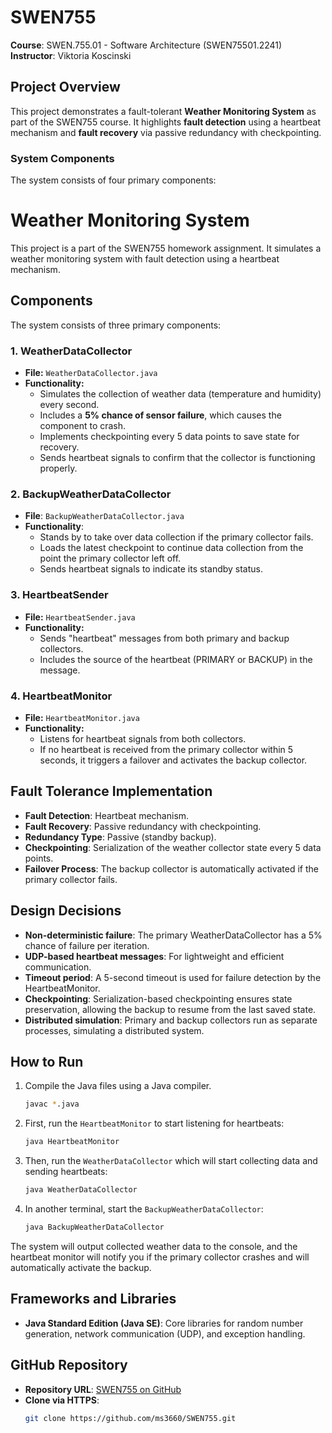 # SWEN755
**Course**: SWEN.755.01 - Software Architecture (SWEN75501.2241) **Instructor**: Viktoria Koscinski

## Project Overview
This project demonstrates a fault-tolerant **Weather Monitoring System** as part of the SWEN755 course. It highlights **fault detection** using a heartbeat mechanism and **fault recovery** via passive redundancy with checkpointing.

### System Components
The system consists of four primary components:

# Weather Monitoring System
This project is a part of the SWEN755 homework assignment. It simulates a weather monitoring system with fault detection using a heartbeat mechanism.

## Components
The system consists of three primary components:

### 1. WeatherDataCollector
- **File:** `WeatherDataCollector.java`
- **Functionality:** 
  - Simulates the collection of weather data (temperature and humidity) every second.
  - Includes a **5% chance of sensor failure**, which causes the component to crash.
  - Implements checkpointing every 5 data points to save state for recovery.
  - Sends heartbeat signals to confirm that the collector is functioning properly.

### 2. BackupWeatherDataCollector
- **File**: `BackupWeatherDataCollector.java`
- **Functionality**:
  - Stands by to take over data collection if the primary collector fails.
  - Loads the latest checkpoint to continue data collection from the point the primary collector left off.
  - Sends heartbeat signals to indicate its standby status.

### 3. HeartbeatSender
- **File:** `HeartbeatSender.java`
- **Functionality:** 
  - Sends "heartbeat" messages from both primary and backup collectors.
  - Includes the source of the heartbeat (PRIMARY or BACKUP) in the message.

### 4. HeartbeatMonitor
- **File:** `HeartbeatMonitor.java`
- **Functionality:** 
  - Listens for heartbeat signals from both collectors.
  - If no heartbeat is received from the primary collector within 5 seconds, it triggers a failover and activates the backup collector.

## Fault Tolerance Implementation
- **Fault Detection**: Heartbeat mechanism.
- **Fault Recovery**: Passive redundancy with checkpointing.
- **Redundancy Type**: Passive (standby backup).
- **Checkpointing**: Serialization of the weather collector state every 5 data points.
- **Failover Process**: The backup collector is automatically activated if the primary collector fails.


## Design Decisions
- **Non-deterministic failure**: The primary WeatherDataCollector has a 5% chance of failure per iteration.
- **UDP-based heartbeat messages**: For lightweight and efficient communication.
- **Timeout period**: A 5-second timeout is used for failure detection by the HeartbeatMonitor.
- **Checkpointing**: Serialization-based checkpointing ensures state preservation, allowing the backup to resume from the last saved state.
- **Distributed simulation**: Primary and backup collectors run as separate processes, simulating a distributed system.

## How to Run
1. Compile the Java files using a Java compiler.
   ```bash
   javac *.java
   ```
2. First, run the `HeartbeatMonitor` to start listening for heartbeats:
   ```bash
   java HeartbeatMonitor
   ```
3. Then, run the `WeatherDataCollector` which will start collecting data and sending heartbeats:
   ```bash
   java WeatherDataCollector
   ```
4. In another terminal, start the `BackupWeatherDataCollector`:
    ```bash
    java BackupWeatherDataCollector
    ```
The system will output collected weather data to the console, and the heartbeat monitor will notify you if the primary collector crashes and will automatically activate the backup.

## Frameworks and Libraries
- **Java Standard Edition (Java SE)**: Core libraries for random number generation, network communication (UDP), and exception handling.

## GitHub Repository

- **Repository URL**: [SWEN755 on GitHub](https://github.com/ms3660/SWEN755)
- **Clone via HTTPS**: 
    ```bash
    git clone https://github.com/ms3660/SWEN755.git
    ```